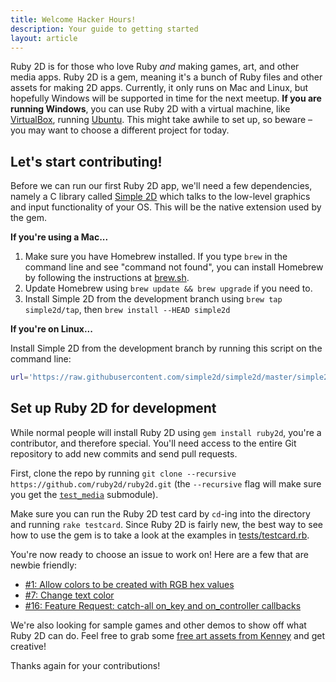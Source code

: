 ```yaml
---
title: Welcome Hacker Hours!
description: Your guide to getting started
layout: article
---
```


Ruby 2D is for those who love Ruby *and* making games, art, and other media apps. Ruby 2D is a gem, meaning it's a bunch of Ruby files and other assets for making 2D apps. Currently, it only runs on Mac and Linux, but hopefully Windows will be supported in time for the next meetup. **If you are running Windows**, you can use Ruby 2D with a virtual machine, like [VirtualBox](https://www.virtualbox.org), running [Ubuntu](http://www.ubuntu.com/desktop). This might take awhile to set up, so beware – you may want to choose a different project for today.

## Let's start contributing!

Before we can run our first Ruby 2D app, we'll need a few dependencies, namely a C library called [Simple 2D](https://github.com/simple2d/simple2d) which talks to the low-level graphics and input functionality of your OS. This will be the native extension used by the gem.

**If you're using a Mac...**

1. Make sure you have Homebrew installed. If you type `brew` in the command line and see "command not found", you can install Homebrew by following the instructions at [brew.sh](http://brew.sh).
2. Update Homebrew using `brew update && brew upgrade` if you need to.
3. Install Simple 2D from the development branch using `brew tap simple2d/tap`, then `brew install --HEAD simple2d`

**If you're on Linux...**

Install Simple 2D from the development branch by running this script on the command line:

```bash
url='https://raw.githubusercontent.com/simple2d/simple2d/master/simple2d.sh'; which curl > /dev/null && cmd='curl -fsSL' || cmd='wget -qO -'; bash <($cmd $url) install --HEAD
```

## Set up Ruby 2D for development

While normal people will install Ruby 2D using `gem install ruby2d`, you're a contributor, and therefore special. You'll need access to the entire Git repository to add new commits and send pull requests.

First, clone the repo by running `git clone --recursive https://github.com/ruby2d/ruby2d.git` (the `--recursive` flag will make sure you get the [`test_media`](https://github.com/simple2d/test_media) submodule).

Make sure you can run the Ruby 2D test card by `cd`-ing into the directory and running `rake testcard`. Since Ruby 2D is fairly new, the best way to see how to use the gem is to take a look at the examples in [tests/testcard.rb](https://github.com/ruby2d/ruby2d/blob/master/tests/testcard.rb).

You're now ready to choose an issue to work on! Here are a few that are newbie friendly:

* [#1: Allow colors to be created with RGB hex values](https://github.com/ruby2d/ruby2d/issues/1)
* [#7: Change text color](https://github.com/ruby2d/ruby2d/issues/7)
* [#16: Feature Request: catch-all on_key and on_controller callbacks](https://github.com/ruby2d/ruby2d/issues/16)

We're also looking for sample games and other demos to show off what Ruby 2D can do. Feel free to grab some [free art assets from Kenney](http://kenney.nl/assets) and get creative!

Thanks again for your contributions!
